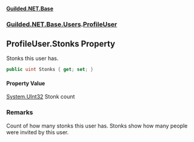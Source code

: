 
#### [Guilded.NET.Base](index 'index')
### [Guilded.NET.Base.Users](index#Guilded_NET_Base_Users 'Guilded.NET.Base.Users').[ProfileUser](ProfileUser 'Guilded.NET.Base.Users.ProfileUser')
## ProfileUser.Stonks Property
Stonks this user has.  
```csharp
public uint Stonks { get; set; }
```

#### Property Value
[System.UInt32](https://docs.microsoft.com/en-us/dotnet/api/System.UInt32 'System.UInt32')
Stonk count
### Remarks
Count of how many stonks this user has. Stonks show how many people were invited by this user.  
